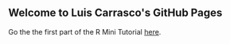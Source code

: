 ## Welcome to Luis Carrasco's GitHub Pages

Go the the first part of the R Mini Tutorial [here](https://luiscartor.gitnub.io/RMT_part1).
